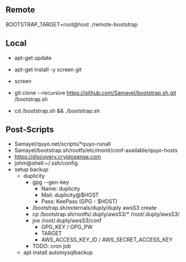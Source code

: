 ## Remote

BOOTSTRAP_TARGET=root@host ./remote-bootstrap

## Local

* apt-get update
* apt-get install -y screen git
* screen

* git clone --recursive https://github.com/Samayel/bootstrap.sh.git /bootstrap.sh
* cd /bootstrap.sh && ./bootstrap.sh

## Post-Scripts

* Samayel/quyo.net/scripts/*quyo-runall
* Samayel/bootstrap.sh/rootfs/etc/monit/conf-available/quyo-hosts
* https://discovery.cryptosense.com
* johm@shell:~/.ssh/config
* setup backup
  * duplicity
    * gpg --gen-key
      * Name: duplicity
      * Mail: duplicity@$HOST
      * Pass: KeePass (GPG - $HOST)
    * /bootstrap.sh/externals/duply/duply awsS3 create
    * cp /bootstrap.sh/rootfs/.duply/awsS3/* /root/.duply/awsS3/
    * joe /root/.duply/awsS3/conf
      * GPG_KEY / GPG_PW
      * TARGET
      * AWS_ACCESS_KEY_ID / AWS_SECRET_ACCESS_KEY
    * TODO: cron job
  * apt install automysqlbackup
